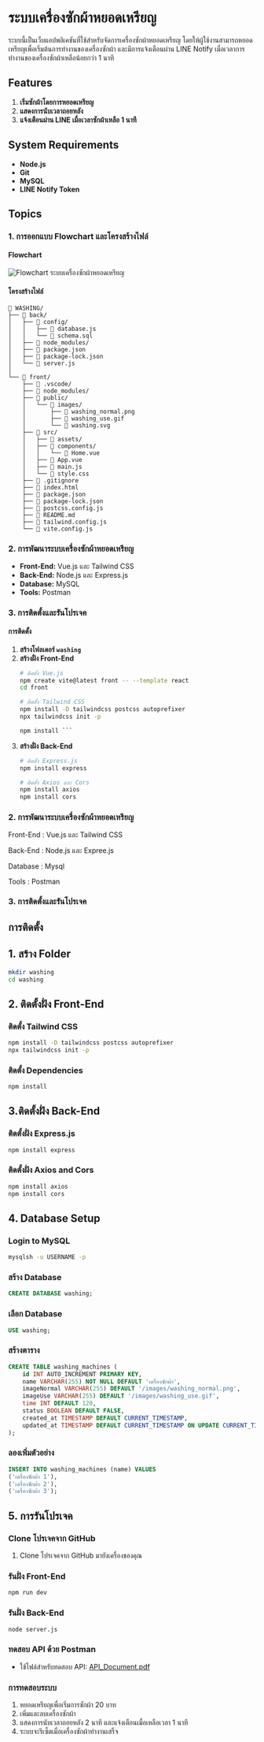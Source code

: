 # ระบบเครื่องซักผ้าหยอดเหรียญ
ระบบนี้เป็นเว็บแอปพลิเคชันที่ใช้สำหรับจัดการเครื่องซักผ้าหยอดเหรียญ โดยให้ผู้ใช้งานสามารถหยอดเหรียญเพื่อเริ่มต้นการทำงานของเครื่องซักผ้า และมีการแจ้งเตือนผ่าน LINE Notify เมื่อเวลาการทำงานของเครื่องซักผ้าเหลือน้อยกว่า 1 นาที


## Features
1. **เริ่มซักผ้าโดยการหยอดเหรียญ**  
2. **แสดงการนับเวลาถอยหลัง**  
3. **แจ้งเตือนผ่าน LINE เมื่อเวลาซักผ้าเหลือ 1 นาที**  


## System Requirements

- **Node.js**  
- **Git**  
- **MySQL**  
- **LINE Notify Token**  


## Topics

### 1. การออกแบบ Flowchart และโครงสร้างไฟล์

#### Flowchart  
![Flowchart ระบบเครื่องซักผ้าหยอดเหรียญ](https://github.com/user-attachments/assets/ddc5666d-284b-4549-8f37-b994345dfc94)

#### โครงสร้างไฟล์  

```
📁 WASHING/
├── 📁 back/                  
│   ├── 📁 config/           
│   │   ├── 📄 database.js   
│   │   └── 📄 schema.sql    
│   ├── 📁 node_modules/     
│   ├── 📄 package.json      
│   ├── 📄 package-lock.json 
│   └── 📄 server.js         
│
└── 📁 front/                
    ├── 📁 .vscode/          
    ├── 📁 node_modules/     
    ├── 📁 public/           
    │   └── 📁 images/       
    │       ├── 📄 washing_normal.png
    │       ├── 📄 washing_use.gif
    │       └── 📄 washing.svg
    ├── 📁 src/             
    │   ├── 📁 assets/       
    │   ├── 📁 components/   
    │   │   └── 📄 Home.vue  
    │   ├── 📄 App.vue       
    │   ├── 📄 main.js       
    │   └── 📄 style.css     
    ├── 📄 .gitignore        
    ├── 📄 index.html        
    ├── 📄 package.json      
    ├── 📄 package-lock.json
    ├── 📄 postcss.config.js 
    ├── 📄 README.md        
    ├── 📄 tailwind.config.js 
    └── 📄 vite.config.js    

```

### 2. การพัฒนาระบบเครื่องซักผ้าหยอดเหรียญ

- **Front-End:** Vue.js และ Tailwind CSS  
- **Back-End:** Node.js และ Express.js  
- **Database:** MySQL  
- **Tools:** Postman  

### 3. การติดตั้งและรันโปรเจค

#### การติดตั้ง

1. **สร้างโฟลเดอร์ `washing`**  
2. **สร้างฝั่ง Front-End**
   ```bash
   # ติดตั้ง Vue.js
   npm create vite@latest front -- --template react
   cd front

   # ติดตั้ง Tailwind CSS
   npm install -D tailwindcss postcss autoprefixer
   npx tailwindcss init -p
   
   npm install ```
   
3. **สร้างฝั่ง Back-End**
   ```bash
   # ติดตั้ง Express.js
   npm install express

   # ติดตั้ง Axios และ Cors
   npm install axios
   npm install cors


### <p> 2. การพัฒนาระบบเครื่องซักผ้าหยอดเหรียญ</p>

<p> Front-End : Vue.js และ Tailwind CSS </p>
<p> Back-End  : Node.js และ Expree.js </p>
<p> Database : Mysql </p>
<p> Tools : Postman </p>

### <p> 3. การติดตั้งและรันโปรเจค</p>

## การติดตั้ง

## 1. สร้าง Folder
```bash
mkdir washing
cd washing
```

## 2. ติดตั้งฝั่ง Front-End 

### ติดตั้ง Tailwind CSS
```bash
npm install -D tailwindcss postcss autoprefixer
npx tailwindcss init -p
```

### ติดตั้ง Dependencies
```bash
npm install
```

## 3.ติดตั้งฝั่ง Back-End 

### ติดตั้งฝั่ง Express.js
```bash
npm install express
```

### ติดตั้งฝั่ง Axios and Cors
```bash
npm install axios
npm install cors
```

## 4. Database Setup

### Login to MySQL
```bash
mysqlsh -u USERNAME -p
```

### สร้าง Database
```sql
CREATE DATABASE washing;
```

### เลือก Database 
```sql
USE washing;
```

### สร้างตาราง
```sql
CREATE TABLE washing_machines (
    id INT AUTO_INCREMENT PRIMARY KEY,
    name VARCHAR(255) NOT NULL DEFAULT 'เครื่องซักผ้า',
    imageNormal VARCHAR(255) DEFAULT '/images/washing_normal.png',
    imageUse VARCHAR(255) DEFAULT '/images/washing_use.gif',
    time INT DEFAULT 120,
    status BOOLEAN DEFAULT FALSE,
    created_at TIMESTAMP DEFAULT CURRENT_TIMESTAMP,
    updated_at TIMESTAMP DEFAULT CURRENT_TIMESTAMP ON UPDATE CURRENT_TIMESTAMP
);
```

### ลองเพิ่มตัวอย่าง
```sql
INSERT INTO washing_machines (name) VALUES 
('เครื่องซักผ้า 1'),
('เครื่องซักผ้า 2'),
('เครื่องซักผ้า 3');
```


## 5. การรันโปรเจค

### Clone โปรเจคจาก GitHub
1. Clone โปรเจคจาก GitHub มายังเครื่องของคุณ

### รันฝั่ง Front-End
```bash
npm run dev
```

### รันฝั่ง Back-End
```bash
node server.js
```

### ทดสอบ API ด้วย Postman
- ใช้ไฟล์สำหรับทดสอบ API: [API_Document.pdf](https://github.com/user-attachments/files/18468641/API_Document.pdf)

### การทดสอบระบบ
1. หยอดเหรียญเพื่อเริ่มการซักผ้า 20 บาท
2. เพิ่มและลบเครื่องซักผ้า
3. แสดงการนับเวลาถอยหลัง 2 นาที และแจ้งเตือนเมื่อเหลือเวลา 1 นาที
4. ระบบจะรีเซ็ตเมื่อเครื่องซักผ้าทำงานเสร็จ
